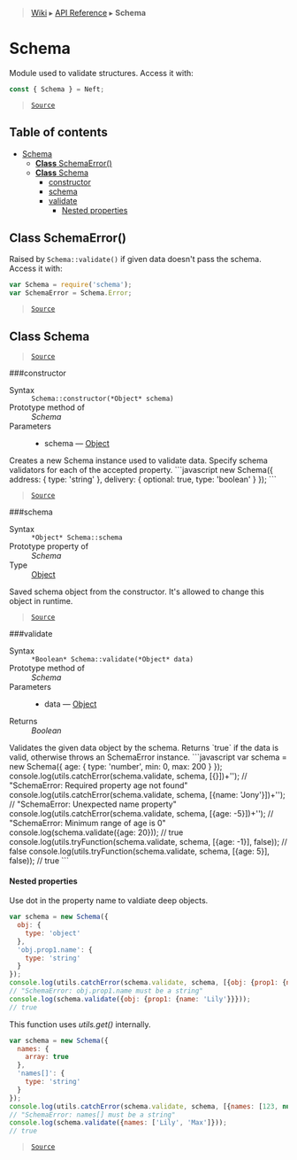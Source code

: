> [Wiki](Home) ▸ [API Reference](API-Reference) ▸ **Schema**

# Schema

Module used to validate structures.
Access it with:
```javascript
const { Schema } = Neft;
```

> [`Source`](/Neft-io/neft/blob/11ce61113abf36cfee4cca0e72112ab5bff468a7/src/schema/index.litcoffee#schema)

## Table of contents
* [Schema](#schema)
  * [**Class** SchemaError()](#class-schemaerror)
  * [**Class** Schema](#class-schema)
    * [constructor](#constructor)
    * [schema](#schema)
    * [validate](#validate)
      * [Nested properties](#nested-properties)

## **Class** SchemaError()

Raised by `Schema::validate()` if given data doesn't pass the schema.
Access it with:
```javascript
var Schema = require('schema');
var SchemaError = Schema.Error;
```

> [`Source`](/Neft-io/neft/blob/11ce61113abf36cfee4cca0e72112ab5bff468a7/src/schema/index.litcoffee#class-schemaerror)

## **Class** Schema

> [`Source`](/Neft-io/neft/blob/11ce61113abf36cfee4cca0e72112ab5bff468a7/src/schema/index.litcoffee#class-schema)

###constructor
<dl><dt>Syntax</dt><dd><code>Schema::constructor(&#x2A;Object&#x2A; schema)</code></dd><dt>Prototype method of</dt><dd><i>Schema</i></dd><dt>Parameters</dt><dd><ul><li>schema — <a href="/Neft-io/neft/wiki/Utils-API#isobject">Object</a></li></ul></dd></dl>
Creates a new Schema instance used to validate data.
Specify schema validators for each of the accepted property.
```javascript
new Schema({
    address: {
        type: 'string'
    },
    delivery: {
        optional: true,
        type: 'boolean'
    }
});
```

> [`Source`](/Neft-io/neft/blob/11ce61113abf36cfee4cca0e72112ab5bff468a7/src/schema/index.litcoffee#schemaconstructorobject-schema)

###schema
<dl><dt>Syntax</dt><dd><code>&#x2A;Object&#x2A; Schema::schema</code></dd><dt>Prototype property of</dt><dd><i>Schema</i></dd><dt>Type</dt><dd><a href="/Neft-io/neft/wiki/Utils-API#isobject">Object</a></dd></dl>
Saved schema object from the constructor.
It's allowed to change this object in runtime.

> [`Source`](/Neft-io/neft/blob/11ce61113abf36cfee4cca0e72112ab5bff468a7/src/schema/index.litcoffee#object-schemaschema)

###validate
<dl><dt>Syntax</dt><dd><code>&#x2A;Boolean&#x2A; Schema::validate(&#x2A;Object&#x2A; data)</code></dd><dt>Prototype method of</dt><dd><i>Schema</i></dd><dt>Parameters</dt><dd><ul><li>data — <a href="/Neft-io/neft/wiki/Utils-API#isobject">Object</a></li></ul></dd><dt>Returns</dt><dd><i>Boolean</i></dd></dl>
Validates the given data object by the schema.
Returns `true` if the data is valid, otherwise throws an SchemaError instance.
```javascript
var schema = new Schema({
  age: {
    type: 'number',
    min: 0,
    max: 200
  }
});
console.log(utils.catchError(schema.validate, schema, [{}])+'');
// "SchemaError: Required property age not found"
console.log(utils.catchError(schema.validate, schema, [{name: 'Jony'}])+'');
// "SchemaError: Unexpected name property"
console.log(utils.catchError(schema.validate, schema, [{age: -5}])+'');
// "SchemaError: Minimum range of age is 0"
console.log(schema.validate({age: 20}));
// true
console.log(utils.tryFunction(schema.validate, schema, [{age: -1}], false));
// false
console.log(utils.tryFunction(schema.validate, schema, [{age: 5}], false));
// true
```

#### Nested properties

Use dot in the property name to valdiate deep objects.
```javascript
var schema = new Schema({
  obj: {
    type: 'object'
  },
  'obj.prop1.name': {
    type: 'string'
  }
});
console.log(utils.catchError(schema.validate, schema, [{obj: {prop1: {name: 123}}}])+'');
// "SchemaError: obj.prop1.name must be a string"
console.log(schema.validate({obj: {prop1: {name: 'Lily'}}}));
// true
```
This function uses *utils.get()* internally.
```javascript
var schema = new Schema({
  names: {
    array: true
  },
  'names[]': {
    type: 'string'
  }
});
console.log(utils.catchError(schema.validate, schema, [{names: [123, null]}])+'');
// "SchemaError: names[] must be a string"
console.log(schema.validate({names: ['Lily', 'Max']}));
// true
```

> [`Source`](/Neft-io/neft/blob/11ce61113abf36cfee4cca0e72112ab5bff468a7/src/schema/index.litcoffee#nested-properties)

